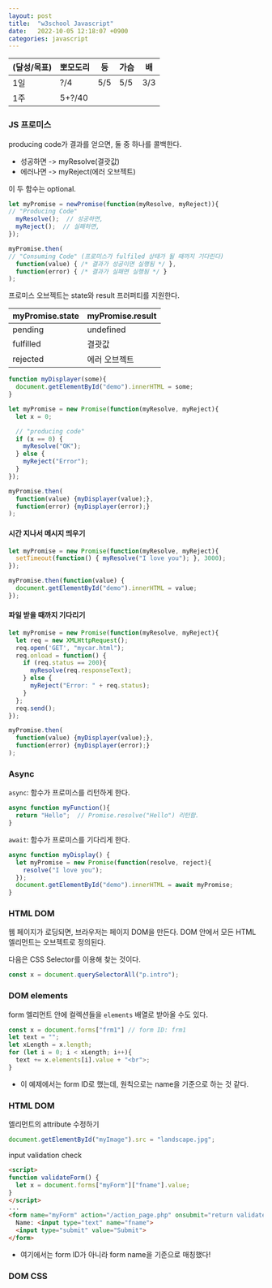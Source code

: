```yaml
---
layout: post
title:  "w3school Javascript"
date:   2022-10-05 12:18:07 +0900
categories: javascript
---
```


| (달성/목표) | 뽀모도리   | 등 | 가슴 | 배 |
|----|--------|---|-------|----|
| 1일 | ?/4    | 5/5 | 5/5 | 3/3 |
| 1주 | 5+?/40 |   |       |


### JS 프로미스

producing code가 결과를 얻으면, 둘 중 하나를 콜백한다.
* 성공하면 -> myResolve(결괏값)
* 에러나면 -> myReject(에러 오브젝트)

이 두 함수는 optional.

```js
let myPromise = newPromise(function(myResolve, myReject)){
// "Producing Code"
  myResolve();  // 성공하면,
  myReject();  // 실패하면,
});

myPromise.then(
// "Consuming Code" (프로미스가 fulfiled 상태가 될 때까지 기다린다)
  function(value) { /* 결과가 성공이면 실행됨 */ },
  function(error) { /* 결과가 실패면 실행됨 */ }
);
```

프로미스 오브젝트는 state와 result 프러퍼티를 지원한다.

| myPromise.state | myPromise.result |
|-----------------|------------------|
| pending         | undefined        |
| fulfilled       | 결괏값             |
| rejected        | 에러 오브젝트        |


```js
function myDisplayer(some){
  document.getElementById("demo").innerHTML = some;
}

let myPromise = new Promise(function(myResolve, myReject){
  let x = 0;

  // "producing code"
  if (x == 0) {
    myResolve("OK");
  } else {
    myReject("Error");
  }
});

myPromise.then(
  function(value) {myDisplayer(value);},
  function(error) {myDisplayer(error);}
);
```

#### 시간 지나서 메시지 띄우기

```js
let myPromise = new Promise(function(myResolve, myReject){
  setTimeout(function() { myResolve("I love you"); }, 3000);
});

myPromise.then(function(value) {
  document.getElementById("demo").innerHTML = value;
});
```


#### 파일 받을 때까지 기다리기
```js
let myPromise = new Promise(function(myResolve, myReject){
  let req = new XMLHttpRequest();
  req.open('GET', "mycar.html");
  req.onload = function() {
    if (req.status == 200){
      myResolve(req.responseText);
    } else {
      myReject("Error: " + req.status);
    }
  };
  req.send();
});

myPromise.then(
  function(value) {myDisplayer(value);},
  function(error) {myDisplayer(error);}
);

```

### Async

`async`: 함수가 프로미스를 리턴하게 한다.

```js
async function myFunction(){
  return "Hello";  // Promise.resolve("Hello") 리턴함.
}
```


`await`: 함수가 프로미스를 기다리게 한다.

```js
async function myDisplay() {
  let myPromise = new Promise(function(resolve, reject){
    resolve("I love you");
  });
  document.getElementById("demo").innerHTML = await myPromise;
}
```


### HTML DOM

웹 페이지가 로딩되면, 브라우저는 페이지 DOM을 만든다. DOM 안에서 모든 HTML 엘리먼트는 오브젝트로 정의된다.

다음은 CSS Selector를 이용해 찾는 것이다.
```js
const x = document.querySelectorAll("p.intro");
```


### DOM elements

form 엘리먼트 안에 컬렉션들을 `elements` 배열로 받아올 수도 있다.

```js
const x = document.forms["frm1"] // form ID: frm1
let text = "";
let xLength = x.length;
for (let i = 0; i < xLength; i++){
  text += x.elements[i].value + "<br">;
} 
```
* 이 예제에서는 form ID로 했는데, 원칙으로는 name을 기준으로 하는 것 같다.

### HTML DOM

엘리먼트의 attribute 수정하기

```js
document.getElementById("myImage").src = "landscape.jpg";
```


input validation check


```html
<script>
function validateForm() {
  let x = document.forms["myForm"]["fname"].value;
} 
</script>
...
<form name="myForm" action="/action_page.php" onsubmit="return validateForm()" method="post">
  Name: <input type="text" name="fname">
  <input type="submit" value="Submit">
</form>
```
* 여기에서는 form ID가 아니라 form name을 기준으로 매칭했다!



### DOM CSS





